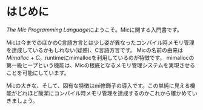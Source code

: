 # はじめに

*The Mic Programming Language*にようこそ。Micに関する入門書です。

Micは今までのほかのC言語方言とは少し姿が異なったコンパイル時メモリ管理を達成しているかもしれない(疑惑)、C言語方言です。
Micの名前の由来は*Mimalloc* + *C*。runtimeにmimallocを利用しているのが特徴です。
mimallocの第一級ヒープという機能は、Micの根底となるメモリ管理システムを実現させることを可能にしています。

Micの大きな、そして、固有な特徴はmi修飾子の導入です。この単純に見える機能がどれほど簡潔にコンパイル時メモリ管理を達成するのかこれから確かめていきましょう。